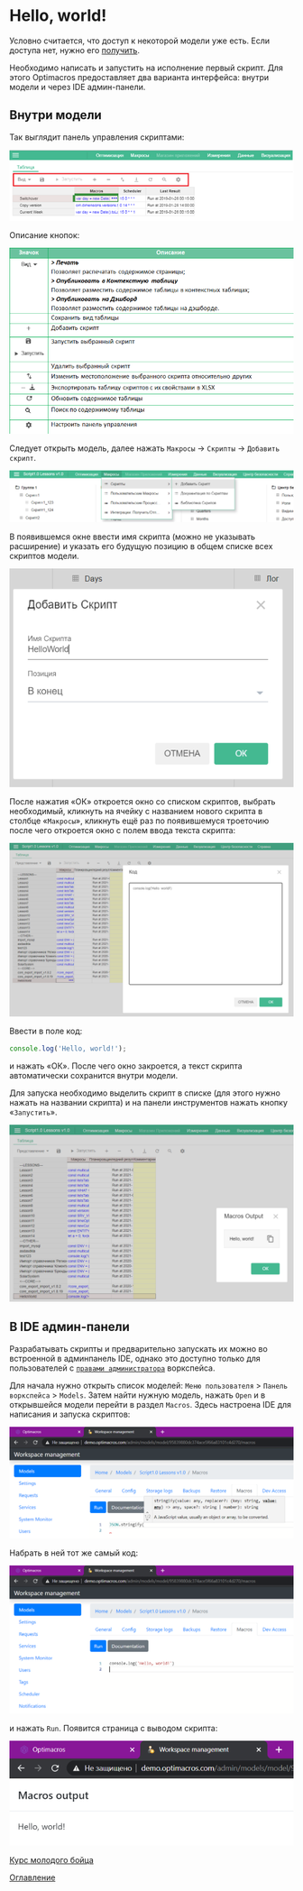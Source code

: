 # Hello, world!

Условно считается, что доступ к некоторой модели уже есть. Если доступа нет, нужно его [получить](../appendix/needHelp.md).

Необходимо написать и запустить на исполнение первый скрипт. Для этого Optimacros предоставляет два варианта интерфейса: внутри модели и через IDE админ-панели.

## Внутри модели

Так выглядит панель управления скриптами:

![Панель управления скриптами](./pic/hw_toolbarOfScripts.png)

Описание кнопок:

![Описание кнопок](./pic/hw_manualButtons.png)

Следует открыть модель, далее нажать `Макросы` -> `Скрипты` -> `Добавить скрипт`.

![Добавление скрипта](./pic/hw_addScript.png)

В появившемся окне ввести имя скрипта (можно не указывать расширение) и указать его будущую позицию в общем списке всех скриптов модели.

![Добавление скрипта](./pic/hw_addScriptDialog.png)

После нажатия «ОК» откроется окно со списком скриптов, выбрать необходимый, кликнуть на ячейку с названием нового скрипта в столбце «`Макросы`», кликнуть ещё раз по появившемуся троеточию после чего откроется окно с полем ввода текста скрипта:

![Скрипт Hello, world!](./pic/hw_helloWorldScript.png)

Ввести в поле код:

```js
console.log('Hello, world!');

```

и нажать «ОК». После чего окно закроется, а текст скрипта автоматически сохранится внутри модели.

Для запуска необходимо выделить скрипт в списке (для этого нужно нажать на названии скрипта) и на панели инструментов нажать кнопку «`Запустить`».

![Вывод Hello, world!](./pic/hw_helloWorldOutput.png)

## В IDE админ-панели

Разрабатывать скрипты и предварительно запускать их можно во встроенной в админпанель IDE, однако это доступно только для пользователей с [`правами администратора`](../appendix/needHelp.md) воркспейса.

Для начала нужно открыть список моделей: `Меню пользователя` > `Панель воркспейса` > `Models`. Затем найти нужную модель, нажать `Open` и в открывшейся модели перейти в раздел `Macros`. Здесь настроена IDE для написания и запуска скриптов:

![IDE](./pic/hw_adminIDE.png)

Набрать в ней тот же самый код:

![Скрипт Hello, world! в админке](./pic/hw_adminScriptCode.png)

и нажать `Run`. Появится страница с выводом скрипта:

![Вывод в админке Hello, world!](./pic/hw_helloWorldAdminOutput.png)

[Курс молодого бойца](cookBook.md)

[Оглавление](../README.md)
